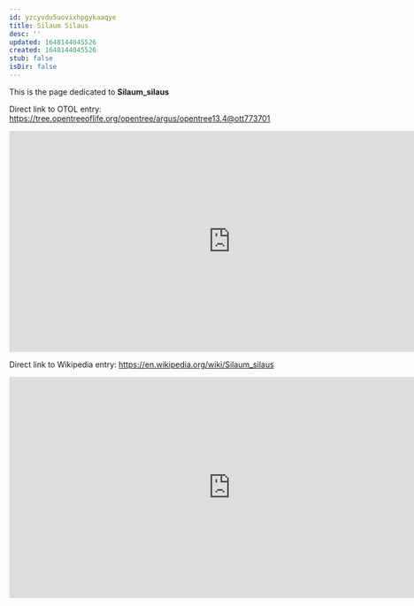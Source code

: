 ```yaml
---
id: yzcyvdu5uovixhpgykaaqye
title: Silaum Silaus
desc: ''
updated: 1648144045526
created: 1648144045526
stub: false
isDir: false
---
```

This is the page dedicated to **Silaum_silaus**


Direct link to OTOL entry: https://tree.opentreeoflife.org/opentree/argus/opentree13.4@ott773701



<html>
    <body>
    <iframe src="https://tree.opentreeoflife.org/opentree/argus/opentree13.4@ott773701"
    width="800" height="400" frameborder="0" allowfullscreen> </iframe>
    </body>
</html>
    


Direct link to Wikipedia entry: https://en.wikipedia.org/wiki/Silaum_silaus



<html>
    <body>
    <iframe src="https://en.wikipedia.org/wiki/Silaum_silaus"
    width="800" height="400" frameborder="0" allowfullscreen> </iframe>
    </body>
</html>
    
